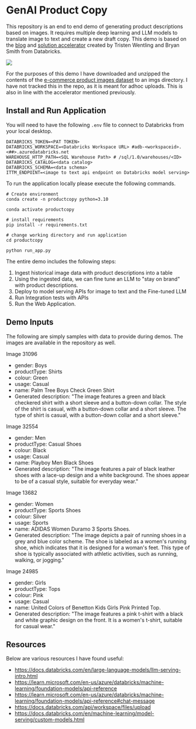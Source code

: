 # GenAI Product Copy

This repository is an end to end demo of generating product descriptions based on images. It requires multiple deep learning and LLM models to translate image to text and create a new draft copy. This demo is based on the [blog](https://www.databricks.com/blog/scaling-product-copy-creation-generative-ai) and [solution accelerator](https://databricks-industry-solutions.github.io/product_copy_genai/#product_copy_genai.html) created by Tristen Wentling and Bryan Smith from Databricks. 

![](https://cms.databricks.com/sites/default/files/inline-images/db-941-blog-img-1.png)


For the purposes of this demo I have downloaded and unzipped the contents of the [e-commerce product images dataset](https://www.kaggle.com/datasets/vikashrajluhaniwal/fashion-images?resource=download) to an imgs directory. I have not tracked this in the repo, as it is meant for adhoc uploads. This is also in line with the accelerator mentioned previously. 


## Install and Run Application 

You will need to have the following `.env` file to connect to Databricks from your local desktop. 
```
DATABRICKS_TOKEN=<PAT TOKEN>
DATABRICKS_WORKSPACE=<Databricks Workspace URL> #adb-<workspaceid>.<##>.azuredatabricks.net
WAREHOUSE_HTTP_PATH=<SQL Warehouse Path> # /sql/1.0/warehouses/<ID>
DATABRICKS_CATALOG=<data catalog>
DATABRICKS_SCHEMA=<data schema>
ITTM_ENDPOINT=<image to text api endpoint on Databricks model serving>
```


To run the application locally please execute the following commands. 
```
# Create environment 
conda create -n productcopy python=3.10

conda activate productcopy

# install requirements 
pip install -r requirements.txt

# change working directory and run application
cd productcopy

python run_app.py
```

The entire demo includes the following steps: 
1. Ingest historical image data with product descriptions into a table 
1. Using the ingested data, we can fine tune an LLM to "stay on brand" with product descriptions. 
1. Deploy to model serving APIs for image to text and the Fine-tuned LLM
1. Run Integration tests with APIs
1. Run the Web Application. 


## Demo Inputs

The following are simply samples with data to provide during demos. The images are available in the repository as well. 

Image 31096  
- gender: Boys
- productType: Shirts
- colour: Green
- usage: Casual
- name: Palm Tree Boys Check Green Shirt
- Generated description: "The image features a green and black checkered shirt with a short sleeve and a button-down collar. The style of the shirt is casual, with a button-down collar and a short sleeve. The type of shirt is casual, with a button-down collar and a short sleeve."


Image 32554  
- gender: Men
- productType: Casual Shoes
- colour: Black
- usage: Casual
- name: Playboy Men Black Shoes
- Generated description: "The image features a pair of black leather shoes with a lace-up design and a white background. The shoes appear to be of a casual style, suitable for everyday wear."


Image 13682  
- gender: Women
- productType: Sports Shoes
- colour: Silver
- usage: Sports
- name: ADIDAS Women Duramo 3 Sports Shoes.
- Generated description: "The image depicts a pair of running shoes in a grey and blue color scheme. The shoe is labeled as a women's running shoe, which indicates that it is designed for a woman's feet. This type of shoe is typically associated with athletic activities, such as running, walking, or jogging."

Image 24985  
- gender: Girls
- productType: Tops
- colour: Pink
- usage: Casual
- name: United Colors of Benetton Kids Girls Pink Printed Top.
- Generated description: "The image features a pink t-shirt with a black and white graphic design on the front. It is a women's t-shirt, suitable for casual wear."


## Resources 

Below are various resources I have found useful: 
- https://docs.databricks.com/en/large-language-models/llm-serving-intro.html 
- https://learn.microsoft.com/en-us/azure/databricks/machine-learning/foundation-models/api-reference 
- https://learn.microsoft.com/en-us/azure/databricks/machine-learning/foundation-models/api-reference#chat-message 
- https://docs.databricks.com/api/workspace/files/upload 
- https://docs.databricks.com/en/machine-learning/model-serving/custom-models.html 
